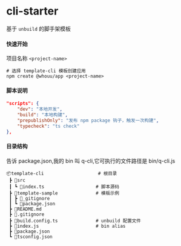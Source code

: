 # cli-starter

基于 `unbuild` 的脚手架模板

#### 快速开始

项目名称 `<project-name>` 

```shell
# 选择 template-cli 模板创建应用
npm create @whouu/app <project-name>
```

#### 脚本说明

```json
"scripts": {
	"dev": "本地开发",
	"build": "本地构建",
	"prepublishOnly": "发布 npm package 钩子，触发一次构建",
	"typecheck": "ts check"
},
```

#### 目录结构

告诉 package.json,我的 bin 叫 q-cli,它可执行的文件路径是 bin/q-cli.js

```shell
📦template-cli                    # 根目录
 ┣ 📂src
 ┃ ┗ 📜index.ts                   # 脚本源码
 ┣ 📂template-sample              # 模板示例
 ┃ ┣ 📜_gitignore
 ┃ ┗ 📜package.json
 ┣ 📜README.md
 ┣ 📜.gitignore
 ┣ 📜build.config.ts              # unbuild 配置文件
 ┣ 📜index.js                     # bin alias
 ┣ 📜package.json
 ┗ 📜tsconfig.json
```
